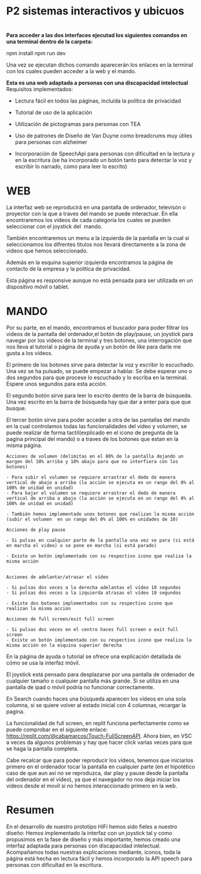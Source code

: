 # P2 sistemas interactivos y ubicuos 

# 
**Para acceder a las dos interfaces ejecutad los siguientes comandos en una terminal dentro de la carpeta:**

npm install
npm run dev

Una vez se ejecutan dichos comando aparecerán los enlaces en la terminal con los cuales pueden acceder a la web y el mando.


**Esta es una web adaptada a personas con una discapacidad intelectual**
Requisitos implementados:

- Lectura fácil en todos las páginas, incluída la política de privacidad

- Tutorial de uso de la aplicación

- Utilización de pictogramas para personas con TEA 

- Uso de patrones de Diseño de Van Duyne como breadcrums muy útiles para personas con alzheimer

- Incorporación de SpeechApi para personas con dificultad en la lectura y en la escritura (se ha incorporado un botón tanto para detectar la voz y escribir lo narrado, como para leer lo escrito)



# WEB 
La interfaz web se reproducirá en una pantalla de ordenador, televisón o proyector con la que a traves del mando se puede interactuar.
En ella encontraremos los videos de cada categoria los cuales se pueden seleccionar con el joystick del  mando. 

También encontraremos un menu a la izquierda de la pantalla en la cual si seleccionamos los difrentes titulos nos llevará directamente a la zona de videos que hemos seleccionado.

Además en la esquina superior izquierda encontramos la página de contacto de la empresa y la política de privacidad. 

Esta página es responsive aunque no está pensada para ser utilizada en un dispositivo móvil o tablet. 


# MANDO
Por su parte, en el mando, encontramos el buscador para poder filtrar los videos de la pantalla del ordenador,el botón de play/pause, un joystick para navegar por los vídeos de la terminal y 
tres botones, una interrogación que nos lleva al tutorial o página de ayuda y un botón de like para darle me gusta a los vídeos. 

El primero de los botones sirve para detectar la voz y escribir lo escuchado. Una vez se ha pulsado, se puede empezar a hablar. Se debe esperar uno o dos segundos para que procese lo escuchado y lo escriba en la terminal. Espere unos segundos para esta acción. 

El segundo botón sirve para leer lo escrito dentro de la barra de búsqueda. Una vez escrito en la barra de búsqueda hay que dar a enter para que que busque.

El tercer botón sirve para poder acceder a otra de las pantallas del mando en la cual controlamos todas las funcionalidades del video y volumen, se puede realizar de forma tactil(explicado en el icono de pregunta de la pagina principal del mando) o a traves de los botones que estan en la misma página.

    Acciones de volumen (delimitas en el 80% de la pantalla dejando un margen del 10% arriba y 10% abajo para que no interfiera con los botones)

    - Para subir el volumen se requiere arrastrar el dedo de manera vertical de abajo a arriba (la acción se ejecuta en un rango del 0% al 100% de unidad en unidad)
    - Para bajar el volumen se requiere arrastrar el dedo de manera vertical de arriba a abajo (la acción se ejecuta en un rango del 0% al 100% de unidad en unidad)

    - También hemos implementado unos botones que realizan la misma acción (subir el volumen  en un rango del 0% al 100% en unidades de 10)

    Acciones de play pause

    - Si pulsas en cualquier parte de la pantalla una vez se para (si está en marcha el video) o se pone en marcha (si está parado)
    
    - Existe un botón implementado con su respectivo icono que realiza la misma acción


    Acciones de adelantar/atrasar el vídeo 

    - Si pulsas dos veces a la derecha adelantas el vídeo 10 segundos
    - Si pulsas dos veces a la izquierda atrasas el vídeo 10 segundos

    - Existe dos botones implementados con su respectivo icono que realizan la misma acción

    Acciones de full screen/exit full screen 

    - Si pulsas dos veces en el centro haces full screen o exit full screen
    - Existe un botón implementado con su respectivo icono que realiza la misma acción en la esquina superior derecha


En la página de ayuda o tutorial se ofrece una explicación detallada de cómo se usa la interfaz móvil. 

El joystick está pensado para desplazarse por una pantalla de ordenador de cualquier tamaño o cualquier pantalla más grande. Si se utiliza en una pantalla de ipad o móvil podría no funcionar correctamente. 

En Search cuando haces una búsqueda aparecen los vídeos en una sola columna, si se quiere volver al estado inicial con 4 columnas, recargar la pagina.

La funcionalidad de full screen, en replit funciona perfectamente como se puede comprobar en el siguiente enlace: https://replit.com/@cabamarcos/Touch-FullScreenAPI. Ahora bien, en VSC a veces da algunos problemas y hay que hacer click varias veces para que se haga la pantalla completa. 

Cabe recalcar que para poder reproducir los vídeos, tenemos que iniciarlos primero en el ordenador tocar la pantalla en cualquier parte (en el hipotético caso de que aun así no se reproduzca, dar play y pause desde la pantalla del ordenador en el vídeo), ya que el navegador no nos deja iniciar los videos desde el movil si no hemos interaccionado primero en la web.




# Resumen
En el desarrollo de nuestro prototipo HiFi hemos sido fieles a nuestro diseño:
Hemos implementado la interfaz con un joystick tal y como propusimos en la fase de diseño 
y más importante, hemos creado una interfaz adaptada para personas con discapacidad intelectual. 
Acompañamos todas nuestras explicaciones mediante, iconos, toda la página está hecha en lectura fácil 
y hemos incorporado la API speech para personas con dificultad en la escritura.